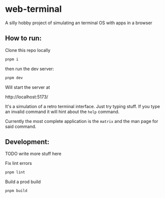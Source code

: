 # web-terminal
A silly hobby project of simulating an terminal OS with apps in a browser

## How to run:

Clone this repo locally

```sh
pnpm i
```

then run the dev server:

```sh
pnpm dev
```
Will start the server at

http://localhost:5173/

It's a simulation of a retro terminal interface.
Just try typing stuff. If you type an invalid command it will hint about the
`help` command.

Currently the most complete application is the `matrix` and the man page for
said command.


## Development:

TODO write more stuff here

Fix lint errors
```sh
pnpm lint
```

Build a prod build
```sh
pnpm build
```
